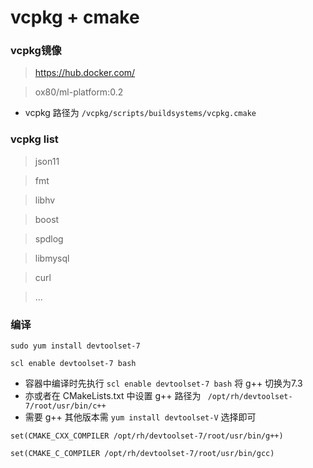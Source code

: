 # vcpkg + cmake

### vcpkg镜像 


> https://hub.docker.com/

> ox80/ml-platform:0.2

* vcpkg 路径为 `/vcpkg/scripts/buildsystems/vcpkg.cmake`

### vcpkg list

> json11

> fmt

> libhv

> boost

> spdlog

> libmysql

> curl

> ...


### 编译

```
sudo yum install devtoolset-7

scl enable devtoolset-7 bash
```

* 容器中编译时先执行 `scl enable devtoolset-7 bash` 将 g++ 切换为7.3
* 亦或者在 CMakeLists.txt 中设置 g++ 路径为 ` /opt/rh/devtoolset-7/root/usr/bin/c++`
* 需要 g++ 其他版本需 `yum install devtoolset-V` 选择即可

```
set(CMAKE_CXX_COMPILER /opt/rh/devtoolset-7/root/usr/bin/g++)

set(CMAKE_C_COMPILER /opt/rh/devtoolset-7/root/usr/bin/gcc)
```
